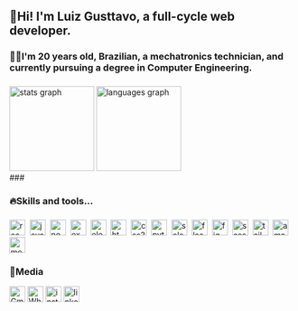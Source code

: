 <h2 align="left">
  👋Hi! I'm Luiz Gusttavo, a full-cycle web developer.
</h2>

###

<h3 align="left">👨‍💻I'm 20 years old, Brazilian, a mechatronics technician, and currently pursuing a degree in Computer Engineering.</h3>

###

<!-- GithubStats -->
<div align="left">
  <img src="https://github-readme-stats.vercel.app/api?username=Luiz-insert&hide_title=false&hide_rank=false&show_icons=true&count_private=true&disable_animations=false&theme=graywhite&locale=en&hide_border=false&order=1" height="150" alt="stats graph"  />
  <img src="https://github-readme-stats.vercel.app/api/top-langs?username=Luiz-insert&locale=en&hide_title=false&layout=compact&card_width=320&langs_count=10&theme=graywhite&hide_border=false&order=2" height="150" alt="languages graph"  />
</div>
<div>
  <!-- Links -->
###
</div>

###

<h3 align="left">🔥Skills and tools...</h3>

###

<div align="left">
  <img src="https://img.shields.io/badge/React-61DAFB?logo=react&logoColor=black&style=for-the-badge" height="28" alt="react logo"  />
  <img width="0" />
  <img src="https://img.shields.io/badge/JavaScript-F7DF1E?logo=javascript&logoColor=black&style=for-the-badge" height="28" alt="javascript logo"  />
  <img width="0" />
  <img src="https://img.shields.io/badge/Node.js-339933?logo=nodedotjs&logoColor=white&style=for-the-badge" height="28" alt="nodejs logo"  />
  <img width="0" />
  <img src="https://img.shields.io/badge/Express-000000?logo=express&logoColor=white&style=for-the-badge" height="28" alt="express logo"  />
  <img width="0" />
  <img src="https://img.shields.io/badge/Electron-47848F?logo=electron&logoColor=white&style=for-the-badge" height="28" alt="electron logo"  />
  <img width="0" />
  <img src="https://img.shields.io/badge/HTML5-E34F26?logo=html5&logoColor=white&style=for-the-badge" height="28" alt="html5 logo"  />
  <img width="0" />
  <img src="https://img.shields.io/badge/CSS3-1572B6?logo=css3&logoColor=white&style=for-the-badge" height="28" alt="css3 logo"  />
  <img width="0" />
  <img src="https://img.shields.io/badge/Python-3776AB?logo=python&logoColor=white&style=for-the-badge" height="28" alt="python logo"  />
  <img width="0" />
  <img src="https://img.shields.io/badge/Selenium-43B02A?logo=selenium&logoColor=black&style=for-the-badge" height="28" alt="selenium logo"  />
  <img width="0" />
  <img src="https://img.shields.io/badge/Flask-000000?logo=flask&logoColor=white&style=for-the-badge" height="28" alt="flask logo"  />
  <img width="0" />
  <img src="https://img.shields.io/badge/Figma-F24E1E?logo=figma&logoColor=white&style=for-the-badge" height="28" alt="figma logo"  />
  <img width="0" />
  <img src="https://img.shields.io/badge/Sass-CC6699?logo=sass&logoColor=black&style=for-the-badge" height="28" alt="sass logo"  />
  <img width="0" />
  <img src="https://img.shields.io/badge/Tailwind CSS-06B6D4?logo=tailwindcss&logoColor=black&style=for-the-badge" height="28" alt="tailwindcss logo"  />
  <img width="0" />
  <img src="https://img.shields.io/badge/Amazon AWS-232F3E?logo=amazonaws&logoColor=white&style=for-the-badge" height="28" alt="amazonwebservices logo"  />
  <img width="0" />
  <img src="https://img.shields.io/badge/MongoDB-47A248?logo=mongodb&logoColor=white&style=for-the-badge" height="28" alt="mongodb logo"  />
</div>

<h3>💫Media</h3>
<div align="left">
  <img src="https://img.shields.io/badge/Gmail-D14836?style=for-the-badge&logo=gmail&logoColor=white" height="28" alt="Gmail logo" >
  <img src="https://img.shields.io/badge/WhatsApp-25D366?style=for-the-badge&logo=whatsapp&logoColor=white" height="28" alt="WhatsApp logo" href="https://wa.me/qr/MNYM7J3W3KSRL1" target="_blank" >
  <img src="https://img.shields.io/badge/Instagram-E4405F?logo=instagram&logoColor=white&style=for-the-badge" height="28" alt="instagram logo" href="https://www.instagram.com/luiz_gusttav0o/" target="_blank" />
  <img src="https://img.shields.io/badge/LinkedIn-0A66C2?logo=linkedin&logoColor=white&style=for-the-badge" height="28" alt="linkedin logo" href="https://www.linkedin.com/in/luiz-gusttavo-2907992a7/" target="_blank"  />
</div>


###
